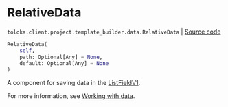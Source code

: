 # RelativeData
`toloka.client.project.template_builder.data.RelativeData` | [Source code](https://github.com/Toloka/toloka-kit/blob/v1.2.2/src/client/project/template_builder/data.py#L100)

```python
RelativeData(
    self,
    path: Optional[Any] = None,
    default: Optional[Any] = None
)
```

A component for saving data in the [ListFieldV1](toloka.client.project.template_builder.fields.ListFieldV1).


For more information, see [Working with data](https://toloka.ai/docs/template-builder/operations/work-with-data).

